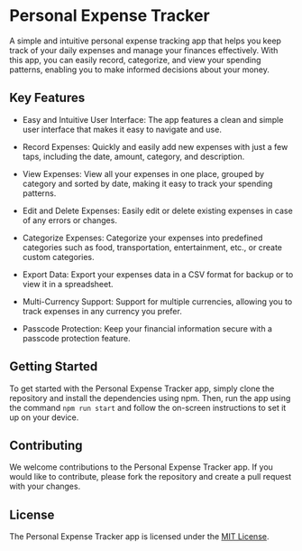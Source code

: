 # Personal Expense Tracker

A simple and intuitive personal expense tracking app that helps you keep track of your daily expenses and manage your finances effectively. With this app, you can easily record, categorize, and view your spending patterns, enabling you to make informed decisions about your money.

## Key Features

- Easy and Intuitive User Interface: The app features a clean and simple user interface that makes it easy to navigate and use.

- Record Expenses: Quickly and easily add new expenses with just a few taps, including the date, amount, category, and description.

- View Expenses: View all your expenses in one place, grouped by category and sorted by date, making it easy to track your spending patterns.

- Edit and Delete Expenses: Easily edit or delete existing expenses in case of any errors or changes.

- Categorize Expenses: Categorize your expenses into predefined categories such as food, transportation, entertainment, etc., or create custom categories.

- Export Data: Export your expenses data in a CSV format for backup or to view it in a spreadsheet.

- Multi-Currency Support: Support for multiple currencies, allowing you to track expenses in any currency you prefer.

- Passcode Protection: Keep your financial information secure with a passcode protection feature.

## Getting Started

To get started with the Personal Expense Tracker app, simply clone the repository and install the dependencies using npm. Then, run the app using the command `npm run start` and follow the on-screen instructions to set it up on your device.

## Contributing

We welcome contributions to the Personal Expense Tracker app. If you would like to contribute, please fork the repository and create a pull request with your changes.

## License

The Personal Expense Tracker app is licensed under the [MIT License](https://opensource.org/licenses/MIT).

